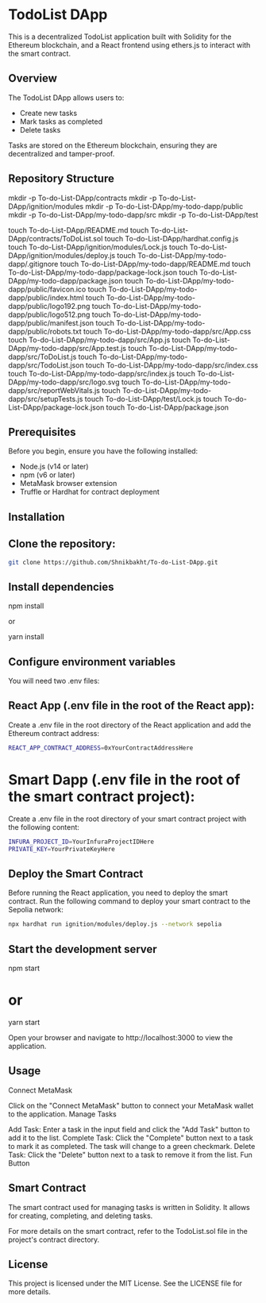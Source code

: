 # TodoList DApp

This is a decentralized TodoList application built with Solidity for the Ethereum blockchain, and a React frontend using ethers.js to interact with the smart contract.

## Overview

The TodoList DApp allows users to:

- Create new tasks
- Mark tasks as completed
- Delete tasks

Tasks are stored on the Ethereum blockchain, ensuring they are decentralized and tamper-proof.

## Repository Structure

mkdir -p To-do-List-DApp/contracts
mkdir -p To-do-List-DApp/ignition/modules
mkdir -p To-do-List-DApp/my-todo-dapp/public
mkdir -p To-do-List-DApp/my-todo-dapp/src
mkdir -p To-do-List-DApp/test

touch To-do-List-DApp/README.md
touch To-do-List-DApp/contracts/ToDoList.sol
touch To-do-List-DApp/hardhat.config.js
touch To-do-List-DApp/ignition/modules/Lock.js
touch To-do-List-DApp/ignition/modules/deploy.js
touch To-do-List-DApp/my-todo-dapp/.gitignore
touch To-do-List-DApp/my-todo-dapp/README.md
touch To-do-List-DApp/my-todo-dapp/package-lock.json
touch To-do-List-DApp/my-todo-dapp/package.json
touch To-do-List-DApp/my-todo-dapp/public/favicon.ico
touch To-do-List-DApp/my-todo-dapp/public/index.html
touch To-do-List-DApp/my-todo-dapp/public/logo192.png
touch To-do-List-DApp/my-todo-dapp/public/logo512.png
touch To-do-List-DApp/my-todo-dapp/public/manifest.json
touch To-do-List-DApp/my-todo-dapp/public/robots.txt
touch To-do-List-DApp/my-todo-dapp/src/App.css
touch To-do-List-DApp/my-todo-dapp/src/App.js
touch To-do-List-DApp/my-todo-dapp/src/App.test.js
touch To-do-List-DApp/my-todo-dapp/src/ToDoList.js
touch To-do-List-DApp/my-todo-dapp/src/TodoList.json
touch To-do-List-DApp/my-todo-dapp/src/index.css
touch To-do-List-DApp/my-todo-dapp/src/index.js
touch To-do-List-DApp/my-todo-dapp/src/logo.svg
touch To-do-List-DApp/my-todo-dapp/src/reportWebVitals.js
touch To-do-List-DApp/my-todo-dapp/src/setupTests.js
touch To-do-List-DApp/test/Lock.js
touch To-do-List-DApp/package-lock.json
touch To-do-List-DApp/package.json

## Prerequisites

Before you begin, ensure you have the following installed:

- Node.js (v14 or later)
- npm (v6 or later)
- MetaMask browser extension
- Truffle or Hardhat for contract deployment

## Installation

## Clone the repository:

```bash
git clone https://github.com/Shnikbakht/To-do-List-DApp.git
```

## Install dependencies

npm install

or

yarn install

## Configure environment variables

You will need two .env files:

## React App (.env file in the root of the React app):

Create a .env file in the root directory of the React application and add the Ethereum contract address:

```sh
REACT_APP_CONTRACT_ADDRESS=0xYourContractAddressHere
```

# Smart Dapp (.env file in the root of the smart contract project):

Create a .env file in the root directory of your smart contract project with the following content:

```sh
INFURA_PROJECT_ID=YourInfuraProjectIDHere
PRIVATE_KEY=YourPrivateKeyHere
```

## Deploy the Smart Contract

Before running the React application, you need to deploy the smart contract. Run the following command to deploy your smart contract to the Sepolia network:

```sh
npx hardhat run ignition/modules/deploy.js --network sepolia
```

## Start the development server

npm start

# or

yarn start

Open your browser and navigate to http://localhost:3000 to view the application.

## Usage

Connect MetaMask

Click on the "Connect MetaMask" button to connect your MetaMask wallet to the application.
Manage Tasks

Add Task: Enter a task in the input field and click the "Add Task" button to add it to the list.
Complete Task: Click the "Complete" button next to a task to mark it as completed. The task will change to a green checkmark.
Delete Task: Click the "Delete" button next to a task to remove it from the list.
Fun Button

## Smart Contract

The smart contract used for managing tasks is written in Solidity. It allows for creating, completing, and deleting tasks.

For more details on the smart contract, refer to the TodoList.sol file in the project's contract directory.

## License

This project is licensed under the MIT License. See the LICENSE file for more details.
